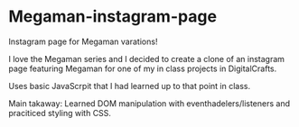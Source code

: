 # Megaman-instagram-page
Instagram page for Megaman varations!


I love the Megaman series and I decided to create a clone of an instagram page featuring Megaman for one of my in class projects in DigitalCrafts.

Uses basic JavaScrpit that I had learned up to that point in class. 


Main takaway: Learned DOM manipulation with eventhadelers/listeners and praciticed styling with CSS.
